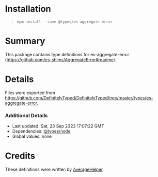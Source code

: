 # Installation
> `npm install --save @types/es-aggregate-error`

# Summary
This package contains type definitions for es-aggregate-error (https://github.com/es-shims/AggregateError#readme).

# Details
Files were exported from https://github.com/DefinitelyTyped/DefinitelyTyped/tree/master/types/es-aggregate-error.

### Additional Details
 * Last updated: Sat, 23 Sep 2023 17:07:22 GMT
 * Dependencies: [@types/node](https://npmjs.com/package/@types/node)
 * Global values: none

# Credits
These definitions were written by [AverageHelper](https://github.com/AverageHelper).
